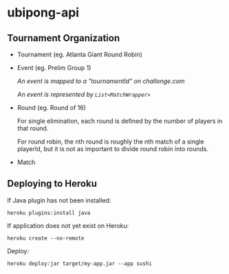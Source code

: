 # ubipong-api

## Tournament Organization

- Tournament (eg. Atlanta Giant Round Robin)
- Event (eg. Prelim Group 1)

  *An event is mapped to a "tournamentId" on challonge.com*

  *An event is represented by `List<MatchWrapper>`*

- Round (eg. Round of 16)

  For single elimination, each round is defined by the number of
  players in that round.

  For round robin, the nth round is roughly the nth match of a single
  playerId, but it is not as important to divide round robin into
  rounds.

- Match

## Deploying to Heroku

If Java plugin has not been installed:

    heroku plugins:install java

If application does not yet exist on Heroku:

    heroku create --no-remote

Deploy:

    heroku deploy:jar target/my-app.jar --app sushi